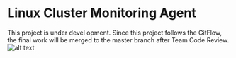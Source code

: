 # Linux Cluster Monitoring Agent
This project is under devel opment. Since this project follows the GitFlow, the final work will be merged to the master branch after Team Code Review.
![alt text](https://github.com/jarviscanada/jarvis_data_eng_HongtingYin/tree/feature/architecture/linux_sql/assets/architecture.png)
